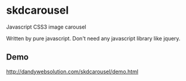 # skdcarousel
Javascript CSS3 image carousel

Written by pure javascript. Don't need any javascript library like jquery.

Demo
-----
http://dandywebsolution.com/skdcarousel/demo.html

